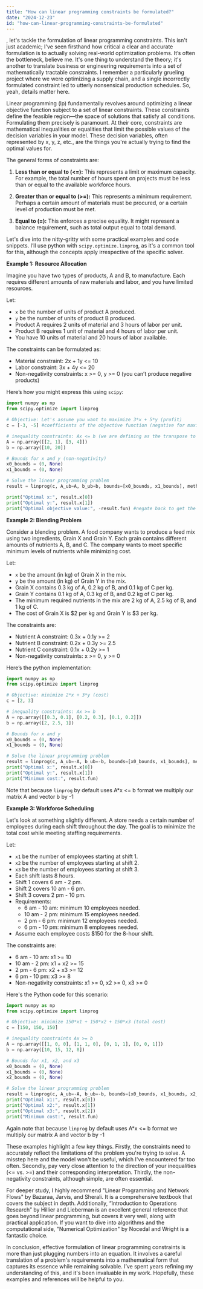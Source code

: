 ```yaml
---
title: "How can linear programming constraints be formulated?"
date: "2024-12-23"
id: "how-can-linear-programming-constraints-be-formulated"
---
```


, let's tackle the formulation of linear programming constraints. This isn't just academic; I've seen firsthand how critical a clear and accurate formulation is to actually solving real-world optimization problems. It’s often the bottleneck, believe me. It's one thing to understand the theory; it's another to translate business or engineering requirements into a set of mathematically tractable constraints. I remember a particularly grueling project where we were optimizing a supply chain, and a single incorrectly formulated constraint led to utterly nonsensical production schedules. So, yeah, details matter here.

Linear programming (lp) fundamentally revolves around optimizing a linear objective function subject to a set of linear constraints. These constraints define the feasible region—the space of solutions that satisfy all conditions. Formulating them precisely is paramount. At their core, constraints are mathematical inequalities or equalities that limit the possible values of the decision variables in your model. These decision variables, often represented by x, y, z, etc., are the things you're actually trying to find the optimal values for.

The general forms of constraints are:

1.  **Less than or equal to (<=):** This represents a limit or maximum capacity. For example, the total number of hours spent on projects must be less than or equal to the available workforce hours.

2.  **Greater than or equal to (>=):** This represents a minimum requirement. Perhaps a certain amount of materials must be procured, or a certain level of production must be met.

3.  **Equal to (=):** This enforces a precise equality. It might represent a balance requirement, such as total output equal to total demand.

Let's dive into the nitty-gritty with some practical examples and code snippets. I’ll use python with `scipy.optimize.linprog`, as it's a common tool for this, although the concepts apply irrespective of the specific solver.

**Example 1: Resource Allocation**

Imagine you have two types of products, A and B, to manufacture. Each requires different amounts of raw materials and labor, and you have limited resources.

Let:
* `x` be the number of units of product A produced.
* `y` be the number of units of product B produced.
* Product A requires 2 units of material and 3 hours of labor per unit.
* Product B requires 1 unit of material and 4 hours of labor per unit.
* You have 10 units of material and 20 hours of labor available.

The constraints can be formulated as:

*   Material constraint: 2x + 1y <= 10
*   Labor constraint: 3x + 4y <= 20
*   Non-negativity constraints: x >= 0, y >= 0 (you can’t produce negative products)

Here’s how you might express this using `scipy`:

```python
import numpy as np
from scipy.optimize import linprog

# Objective: Let's assume you want to maximize 3*x + 5*y (profit)
c = [-3, -5] #coefficients of the objective function (negative for maximization)

# inequality constraints: Ax <= b (we are defining as the transpose to match the expected form)
A = np.array([[2, 1], [3, 4]])
b = np.array([10, 20])

# Bounds for x and y (non-negativity)
x0_bounds = (0, None)
x1_bounds = (0, None)

# Solve the linear programming problem
result = linprog(c, A_ub=A, b_ub=b, bounds=[x0_bounds, x1_bounds], method='highs')

print("Optimal x:", result.x[0])
print("Optimal y:", result.x[1])
print("Optimal objective value:", -result.fun) #negate back to get the actual maximized value
```

**Example 2: Blending Problem**

Consider a blending problem. A food company wants to produce a feed mix using two ingredients, Grain X and Grain Y. Each grain contains different amounts of nutrients A, B, and C. The company wants to meet specific minimum levels of nutrients while minimizing cost.

Let:
*  `x` be the amount (in kg) of Grain X in the mix.
*  `y` be the amount (in kg) of Grain Y in the mix.
* Grain X contains 0.3 kg of A, 0.2 kg of B, and 0.1 kg of C per kg.
* Grain Y contains 0.1 kg of A, 0.3 kg of B, and 0.2 kg of C per kg.
* The minimum required nutrients in the mix are 2 kg of A, 2.5 kg of B, and 1 kg of C.
* The cost of Grain X is $2 per kg and Grain Y is $3 per kg.

The constraints are:
*   Nutrient A constraint: 0.3x + 0.1y >= 2
*   Nutrient B constraint: 0.2x + 0.3y >= 2.5
*   Nutrient C constraint: 0.1x + 0.2y >= 1
*  Non-negativity constraints: x >= 0, y >= 0

Here’s the python implementation:

```python
import numpy as np
from scipy.optimize import linprog

# Objective: minimize 2*x + 3*y (cost)
c = [2, 3]

# inequality constraints: Ax >= b
A = np.array([[0.3, 0.1], [0.2, 0.3], [0.1, 0.2]])
b = np.array([2, 2.5, 1])

# Bounds for x and y
x0_bounds = (0, None)
x1_bounds = (0, None)

# Solve the linear programming problem
result = linprog(c, A_ub=-A, b_ub=-b, bounds=[x0_bounds, x1_bounds], method='highs')
print("Optimal x:", result.x[0])
print("Optimal y:", result.x[1])
print("Minimum cost:", result.fun)
```

Note that because `linprog` by default uses A\*x <= b format we multiply our matrix A and vector b by -1

**Example 3: Workforce Scheduling**

Let's look at something slightly different. A store needs a certain number of employees during each shift throughout the day. The goal is to minimize the total cost while meeting staffing requirements.

Let:
*   `x1` be the number of employees starting at shift 1.
*   `x2` be the number of employees starting at shift 2.
*   `x3` be the number of employees starting at shift 3.
* Each shift lasts 8 hours.
* Shift 1 covers 6 am - 2 pm.
* Shift 2 covers 10 am - 6 pm.
* Shift 3 covers 2 pm - 10 pm.
* Requirements:
    * 6 am - 10 am: minimum 10 employees needed.
    * 10 am - 2 pm: minimum 15 employees needed.
    * 2 pm - 6 pm: minimum 12 employees needed.
    * 6 pm - 10 pm: minimum 8 employees needed.
*  Assume each employee costs $150 for the 8-hour shift.

The constraints are:

*   6 am - 10 am: x1 >= 10
*   10 am - 2 pm: x1 + x2 >= 15
*   2 pm - 6 pm: x2 + x3 >= 12
*   6 pm - 10 pm: x3 >= 8
*   Non-negativity constraints: x1 >= 0, x2 >= 0, x3 >= 0

Here's the Python code for this scenario:

```python
import numpy as np
from scipy.optimize import linprog

# Objective: minimize 150*x1 + 150*x2 + 150*x3 (total cost)
c = [150, 150, 150]

# inequality constraints Ax >= b
A = np.array([[1, 0, 0], [1, 1, 0], [0, 1, 1], [0, 0, 1]])
b = np.array([10, 15, 12, 8])

# Bounds for x1, x2, and x3
x0_bounds = (0, None)
x1_bounds = (0, None)
x2_bounds = (0, None)

# Solve the linear programming problem
result = linprog(c, A_ub=-A, b_ub=-b, bounds=[x0_bounds, x1_bounds, x2_bounds], method='highs')
print("Optimal x1:", result.x[0])
print("Optimal x2:", result.x[1])
print("Optimal x3:", result.x[2])
print("Minimum cost:", result.fun)
```

Again note that because `linprog` by default uses A\*x <= b format we multiply our matrix A and vector b by -1

These examples highlight a few key things. Firstly, the constraints need to accurately reflect the limitations of the problem you're trying to solve. A misstep here and the model won't be useful, which I've encountered far too often. Secondly, pay very close attention to the direction of your inequalities (<= vs. >=) and their corresponding interpretation. Thirdly, the non-negativity constraints, although simple, are often essential.

For deeper study, I highly recommend "Linear Programming and Network Flows" by Bazaraa, Jarvis, and Sherali. It is a comprehensive textbook that covers the subject in depth. Additionally, “Introduction to Operations Research” by Hillier and Lieberman is an excellent general reference that goes beyond linear programming, but covers it very well, along with practical application. If you want to dive into algorithms and the computational side, "Numerical Optimization" by Nocedal and Wright is a fantastic choice.

In conclusion, effective formulation of linear programming constraints is more than just plugging numbers into an equation. It involves a careful translation of a problem's requirements into a mathematical form that captures its essence while remaining solvable. I’ve spent years refining my understanding of this, and it's been invaluable in my work. Hopefully, these examples and references will be helpful to you.
